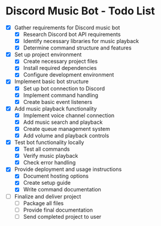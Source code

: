 # Discord Music Bot - Todo List

- [x] Gather requirements for Discord music bot
  - [x] Research Discord bot API requirements
  - [x] Identify necessary libraries for music playback
  - [x] Determine command structure and features
- [x] Set up project environment
  - [x] Create necessary project files
  - [x] Install required dependencies
  - [x] Configure development environment
- [x] Implement basic bot structure
  - [x] Set up bot connection to Discord
  - [x] Implement command handling
  - [x] Create basic event listeners
- [x] Add music playback functionality
  - [x] Implement voice channel connection
  - [x] Add music search and playback
  - [x] Create queue management system
  - [x] Add volume and playback controls
- [x] Test bot functionality locally
  - [x] Test all commands
  - [x] Verify music playback
  - [x] Check error handling
- [x] Provide deployment and usage instructions
  - [x] Document hosting options
  - [x] Create setup guide
  - [x] Write command documentation
- [ ] Finalize and deliver project
  - [ ] Package all files
  - [ ] Provide final documentation
  - [ ] Send completed project to user
